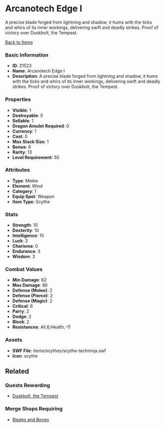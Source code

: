 # Arcanotech Edge I

A precise blade forged from lightning and shadow, it hums with the ticks and whirs of its inner workings, delivering swift and deadly strikes. Proof of victory over Duskbolt, the Tempest.

[Back to Items](../items.md)

### Basic Information

- **ID**: 21523
- **Name**: Arcanotech Edge I
- **Description**: A precise blade forged from lightning and shadow, it hums with the ticks and whirs of its inner workings, delivering swift and deadly strikes. Proof of victory over Duskbolt, the Tempest.

### Properties

- **Visible**: 1
- **Destroyable**: 0
- **Sellable**: 1
- **Dragon Amulet Required**: 0
- **Currency**: 1
- **Cost**: 0
- **Max Stack Size**: 1
- **Bonus**: 6
- **Rarity**: 13
- **Level Requirement**: 50

### Attributes

- **Type**: Melee
- **Element**: Wind
- **Category**: 1
- **Equip Spot**: Weapon
- **Item Type**: Scythe

### Stats

- **Strength**: 10
- **Dexterity**: 10
- **Intelligence**: 10
- **Luck**: 3
- **Charisma**: 0
- **Endurance**: 3
- **Wisdom**: 3

### Combat Values

- **Min Damage**: 62
- **Max Damage**: 86
- **Defense (Melee)**: 2
- **Defense (Pierce)**: 2
- **Defense (Magic)**: 2
- **Critical**: 6
- **Parry**: 2
- **Dodge**: 2
- **Block**: 2
- **Resistances**: All,6,Health,-11

### Assets

- **SWF File**: items/scythes/scythe-techninja.swf
- **Icon**: scythe

## Related

### Quests Rewarding

- [Duskbolt, the Tempest](../quests/2041-duskbolt-the-tempest.md)

### Merge Shops Requiring

- [Blades and Bones](../merge-shops/391-blades-and-bones.md)

